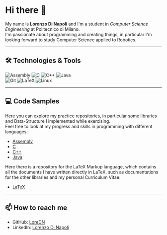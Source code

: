 # Hi there 👋

My name is **Lorenzo Di Napoli** and I'm a student in *Computer Science Engineering* at Politecnico di Milano.  
I'm passionate about programming and creating things, in particular I'm looking forward to study Computer Science applied to Robotics.

<!--
## 🚀 Projects
- [Movhex](link_alla_repo) → Progetto in C con ottimizzazione tempo/spazio  
-->
---

## 🛠️ Technologies & Tools
![Assembly](https://img.shields.io/badge/-Assembly-6E4C13?style=flat&logo=microchip&logoColor=white)
![C](https://img.shields.io/badge/-C-00599C?style=flat&logo=c&logoColor=white)
![C++](https://img.shields.io/badge/-C++-00599C?style=flat&logo=cplusplus&logoColor=white)
![Java](https://custom-icon-badges.demolab.com/badge/Java-FFA733.svg?logo=java&logoColor=003366&style=flat)
<br>
![Git](https://img.shields.io/badge/-Git-F05032?style=flat&logo=git&logoColor=white)
![LaTeX](https://img.shields.io/badge/-LaTeX-008080?style=flat&logo=latex&logoColor=white)
![Linux](https://img.shields.io/badge/-Linux-FCC624?style=flat&logo=linux&logoColor=black)

---

## 💻 Code Samples
Here you can explore my practice repositories, in particular some libraries and Data-Structure I implemented while exercising. <br>
Feel free to look at my progress and skills in programming with different languages:
- [Assembly](https://github.com/LoreDN/asm)
- [C](https://github.com/LoreDN/C)
- [C++](https://github.com/LoreDN/Cpp)
- [Java](https://github.com/LoreDN/Java)

Here there is a repository for the LaTeX Markup language, which contains all the documents I have written directly in LaTeX, such as documentations for the other libraries and my personal Curriculum Vitae:
- [LaTeX](https://github.com/LoreDN/LaTeX) 

---

## 📫 How to reach me
- GitHub: [LoreDN](https://github.com/LoreDN)  
- LinkedIn: [Lorenzo Di Napoli](https://www.linkedin.com/in/lorenzo-di-napoli-38108a340)


<!--
**LoreDN/LoreDN** is a ✨ _special_ ✨ repository because its `README.md` (this file) appears on your GitHub profile.

Here are some ideas to get you started:

- 🔭 I’m currently working on ...
- 🌱 I’m currently learning ...
- 👯 I’m looking to collaborate on ...
- 🤔 I’m looking for help with ...
- 💬 Ask me about ...
- 📫 How to reach me: ...
- 😄 Pronouns: ...
- ⚡ Fun fact: ...
-->
